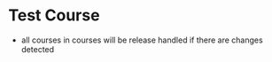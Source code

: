 <!--
author: Volker Göhler
version: 0.0.1
comment: Test Course for the action release system
-->
# Test Course

- all courses in courses will be release handled if there are changes detected

